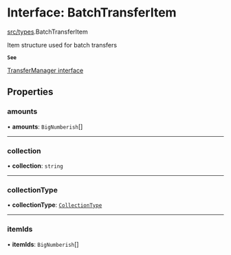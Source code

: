 # Interface: BatchTransferItem

[src/types](../modules/src_types.md).BatchTransferItem

Item structure used for batch transfers

**`See`**

[TransferManager interface](https://github.com/LooksRare/contracts-exchange-v2/blob/8de425de2571a57112e9e67cf0c925439a83c9e3/contracts/interfaces/ITransferManager.sol#L16)

## Properties

### amounts

• **amounts**: `BigNumberish`[]

___

### collection

• **collection**: `string`

___

### collectionType

• **collectionType**: [`CollectionType`](../enums/src_types.CollectionType.md)

___

### itemIds

• **itemIds**: `BigNumberish`[]
